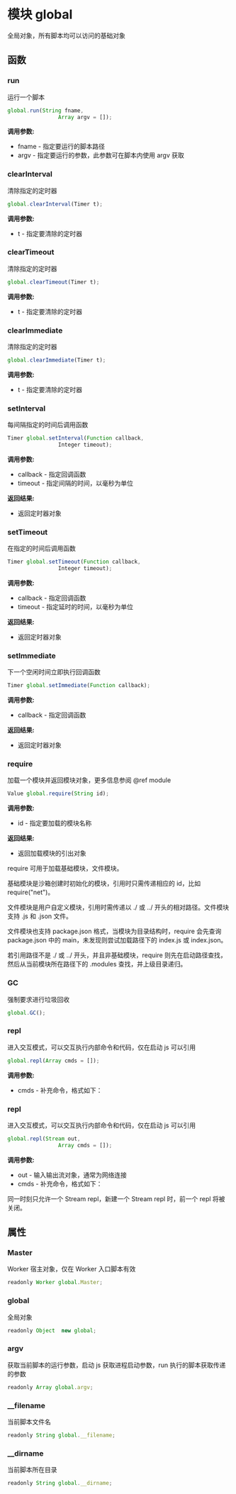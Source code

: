 # 模块 global
全局对象，所有脚本均可以访问的基础对象

## 函数
        
### run
运行一个脚本
```JavaScript
global.run(String fname,
                Array argv = []);
```

**调用参数:**
* fname - 指定要运行的脚本路径
* argv - 指定要运行的参数，此参数可在脚本内使用 argv 获取

### clearInterval
清除指定的定时器
```JavaScript
global.clearInterval(Timer t);
```

**调用参数:**
* t - 指定要清除的定时器

### clearTimeout
清除指定的定时器
```JavaScript
global.clearTimeout(Timer t);
```

**调用参数:**
* t - 指定要清除的定时器

### clearImmediate
清除指定的定时器
```JavaScript
global.clearImmediate(Timer t);
```

**调用参数:**
* t - 指定要清除的定时器

### setInterval
每间隔指定的时间后调用函数
```JavaScript
Timer global.setInterval(Function callback,
                Integer timeout);
```

**调用参数:**
* callback - 指定回调函数
* timeout - 指定间隔的时间，以毫秒为单位

**返回结果:**
* 返回定时器对象

### setTimeout
在指定的时间后调用函数
```JavaScript
Timer global.setTimeout(Function callback,
                Integer timeout);
```

**调用参数:**
* callback - 指定回调函数
* timeout - 指定延时的时间，以毫秒为单位

**返回结果:**
* 返回定时器对象

### setImmediate
下一个空闲时间立即执行回调函数
```JavaScript
Timer global.setImmediate(Function callback);
```

**调用参数:**
* callback - 指定回调函数

**返回结果:**
* 返回定时器对象

### require
加载一个模块并返回模块对象，更多信息参阅 @ref module
```JavaScript
Value global.require(String id);
```

**调用参数:**
* id - 指定要加载的模块名称

**返回结果:**
* 返回加载模块的引出对象

require 可用于加载基础模块，文件模块。

基础模块是沙箱创建时初始化的模块，引用时只需传递相应的 id，比如 require(&#34;net&#34;)。

文件模块是用户自定义模块，引用时需传递以 ./ 或 ../ 开头的相对路径。文件模块支持 .js 和 .json 文件。

文件模块也支持 package.json 格式，当模块为目录结构时，require 会先查询 package.json 中的 main，未发现则尝试加载路径下的 index.js 或 index.json。

若引用路径不是 ./ 或 ../ 开头，并且非基础模块，require 则先在启动路径查找，然后从当前模块所在路径下的 .modules 查找，并上级目录递归。

### GC
强制要求进行垃圾回收
```JavaScript
global.GC();
```

### repl
进入交互模式，可以交互执行内部命令和代码，仅在启动 js 可以引用
```JavaScript
global.repl(Array cmds = []);
```

**调用参数:**
* cmds - 补充命令，格式如下：

### repl
进入交互模式，可以交互执行内部命令和代码，仅在启动 js 可以引用
```JavaScript
global.repl(Stream out,
                Array cmds = []);
```

**调用参数:**
* out - 输入输出流对象，通常为网络连接
* cmds - 补充命令，格式如下：

同一时刻只允许一个 Stream repl，新建一个 Stream repl 时，前一个 repl 将被关闭。
## 属性
        
### Master
Worker 宿主对象，仅在 Worker 入口脚本有效
```JavaScript
readonly Worker global.Master;
```

### global
全局对象
```JavaScript
readonly Object  new global;
```

### argv
获取当前脚本的运行参数，启动 js 获取进程启动参数，run 执行的脚本获取传递的参数
```JavaScript
readonly Array global.argv;
```

### __filename
当前脚本文件名
```JavaScript
readonly String global.__filename;
```

### __dirname
当前脚本所在目录
```JavaScript
readonly String global.__dirname;
```

